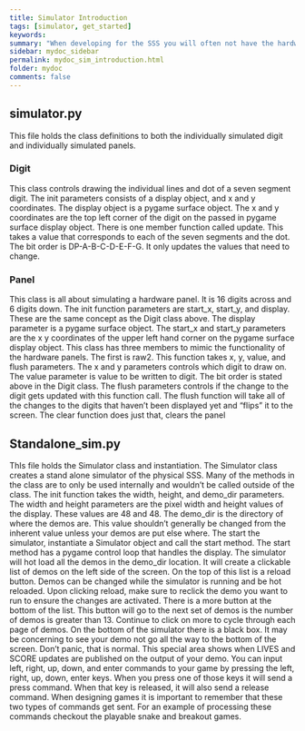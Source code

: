 ```yaml
---
title: Simulator Introduction
tags: [simulator, get_started]
keywords:
summary: "When developing for the SSS you will often not have the hardware available to modify or look at. Running the standalone_sim.py gives you a virtual SSS screen to develop and debug on."
sidebar: mydoc_sidebar
permalink: mydoc_sim_introduction.html
folder: mydoc
comments: false
---
```


## simulator.py

This file holds the class definitions to both the individually simulated digit and individually simulated panels. 

### Digit

This class controls drawing the individual lines and dot of a seven segment digit. The init parameters consists of a display object, and x and y coordinates. The display object is a pygame surface object. The x and y coordinates are the top left corner of the digit on the passed in pygame surface display object. There is one member function called update. This takes a value that corresponds to each of the seven segments and the dot. The bit order is DP-A-B-C-D-E-F-G. It only updates the values that need to change.

### Panel

This class is all about simulating a hardware panel. It is 16 digits across and 6 digits down. The init function parameters are start_x, start_y, and display. These are the same concept as the Digit class above. The display parameter is a pygame surface object. The start_x and start_y parameters are the x y coordinates of the upper left hand corner on the pygame surface display object. This class has three members to mimic the functionality of the hardware panels. The first is raw2. This function takes x, y, value, and flush parameters. The x and y parameters controls which digit to draw on. The value parameter is value to be written to digit. The bit order is stated above in the Digit class. The flush parameters controls if the change to the digit gets updated with this function call. The flush function will take all of the changes to the digits that haven’t been displayed yet and “flips” it to the screen. The clear function does just that, clears the panel

## Standalone_sim.py

ThIs file holds the Simulator class and instantiation. The Simulator class creates a stand alone simulator of the physical SSS. Many of the methods in the class are to only be used internally and wouldn’t be called outside of the class. The init function takes the width, height, and demo_dir parameters. The width and height parameters are the pixel width and height values of the display. These values are 48 and 48. The demo_dir is the directory of where the demos are. This value shouldn’t generally be changed from the inherent value unless your demos are put else where. The start the simulator, instantiate a Simulator object and call the start method. The start method has a pygame control loop that handles the display. The simulator will hot load all the demos in the demo_dir location. It will create a clickable list of demos on the left side of the screen. On the top of this list is a reload button. Demos can be changed while the simulator is running and be hot reloaded. Upon clicking reload, make sure to reclick the demo you want to run to ensure the changes are activated. There is a more button at the bottom of the list. This button will go to the next set of demos is the number of demos is greater than 13. Continue to click on more to cycle through each page of demos. On the bottom of the simulator there is a black box. It may be concerning to see your demo not go all the way to the bottom of the screen. Don’t panic, that is normal. This special area shows when LIVES and SCORE updates are published on the output of your demo. You can input left, right, up, down, and enter commands to your game by pressing the left, right, up, down, enter keys. When you press one of those keys it will send a press command. When that key is released, it will also send a release command. When designing games it is important to remember that these two types of commands get sent. For an example of processing these commands checkout the playable snake and breakout games.